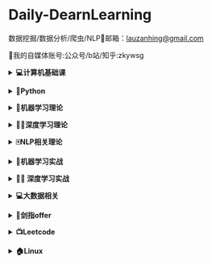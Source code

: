 # **Daily-DearnLearning**

数据挖掘/数据分析/爬虫/NLP🌟邮箱：lauzanhing@gmail.com

🌲我的自媒体账号:公众号/b站/知乎:zkywsg

<b><details><summary>💻计算机基础课</summary></b>

[**数据结构**](07-BaseClass/Ds)

| [**01基本概念和算法评价**](07-BaseClass/Ds/01基本概念和算法评价.md) | [**02线性表**](07-BaseClass/Ds/02线性表.md) | [**03栈和队列**](07-BaseClass/Ds/03栈和队列.md) | [**04树和二叉树**](07-BaseClass/Ds/04树和二叉树.md) |
| ------------------------------------------------------------ | ------------------------------------------- | ----------------------------------------------- | --------------------------------------------------- |
| [**05图**](07-BaseClass/Ds/05图.md)                          | [**06查找**](07-BaseClass/Ds/06查找.md)     | [**07排序**](07-BaseClass/Ds/07排序.md)         |                                                     |



[**操作系统**](07-BaseClass/Os)

| [**01操作系统的基本概念**](07-BaseClass/Os/01操作系统的基本概念.md) | [**02操作系统的发展和分类**](07-BaseClass/Os/02操作系统的发展和分类.md) | 03操作系统的运行环境                    | [**04进程和线程**](07-BaseClass/Os/04进程与线程.md)     |
| ------------------------------------------------------------ | ------------------------------------------------------------ | --------------------------------------- | ------------------------------------------------------- |
| [**05处理机调度**](07-BaseClass/Os/05处理机调度.md)          | [**06进程同步**](07-BaseClass/Os/06进程同步.md)              | [**07死锁**](07-BaseClass/Os/07死锁.md) | [**08内容管理概念**](07-BaseClass/Os/08内容管理概念.md) |
| [**09虚拟内存管理**](07-BaseClass/Os/09虚拟内存管理.md)      | [**10文件系统基础**](07-BaseClass/Os/05处理机调度.md)        |                                         |                                                         |



[**计算机网络**](07-BaseClass/Cn)

| [**01计算机网络概述**](07-BaseClass/Cn/01计算机网络概述.md) | [**02计算机网络结构体系**](07-BaseClass/Cn/02计算机网络结构体系.md) | [**03通信基础**](07-BaseClass/Cn/03通信基础.md)              | [**04奈氏准则和香农定理**](07-BaseClass/Cn/04奈氏准则和香农定理.md) |
| ----------------------------------------------------------- | ------------------------------------------------------------ | ------------------------------------------------------------ | ------------------------------------------------------------ |
| [**05传输介质**](07-BaseClass/Cn/05传输介质.md)             | [**06物理层设备**](07-BaseClass/Cn/06物理层设备.md)          | [**07数据链路层的功能**](07-BaseClass/Cn/07数据链路层的功能.md) |                                                              |

</details>

<b><details><summary>🐍Python</summary></b>

内容来源：廖雪峰的官方教程/菜鸟教程/CSDN/github/《流畅的Python》

| [**Day01**](01-Python/Day01.md):变量/字符串/数字和运算符     | [**Day02**](01-Python/Day02.md):列表/元组                    | [**Day03**](01-Python/Day03.md):字典/set                     | [**Day04**](01-Python/Day04.md):if/循环                      |
| :----------------------------------------------------------- | :----------------------------------------------------------- | ------------------------------------------------------------ | ------------------------------------------------------------ |
| [**Day05**](01-Python/Day05.md):**调用函数/定义函数/函数的参数** | [**Day06**](01-Python/Day06.md):**迭代/列表生成式/生成器/迭代器** | [**Day07**](01-Python/Day07.md):**高阶函数/返回函数/匿名函数/装饰器** | [**Day08**](01-Python/Day08.md):**类和实例/限制访问/继承和多态** |
| [**Day09**](01-Python/Day09.md):**__slots/@property/多重继承/定制类/枚举类** | [**Day10**](01-Python/Day10.md):**错误处理/调试/文档测试/单元测试** | [**Day11**](01-Python/Day11.md):**文件读写/StringIO/操作文件** | [**Day12**](01-Python/Day12.md):**多进程/多线程/ThreadLocal** |
| [**Day13**](01-Python/Day13.md):**datetime/collections/struct** | [**Day14**](01-Python/Day14.md):**协程/asyncio/async/await/aiohttp** |                                                              |                                                              |

</details>

<b><details><summary>🤖️机器学习理论</summary></b>

- [**逻辑回归**](02-Machine-Learning/逻辑回归.md)
- [**EM算法**](02-Machine-Learning/EM算法.md)
- [**集成学习**](02-Machine-Learning/集成学习入门.md)
- [**随机森林和GBDT**](02-Machine-Learning/随机森林和GBDT.md)
- [**ID3/C4.5**](02-Machine-Learning/ID3和C4.5算法.md)
- [**K-means**](02-Machine-Learning/K-means.md)
- [**K最近邻**](02-Machine-Learning/K最近邻.md)
- [**贝叶斯**](https://mp.weixin.qq.com/s/jfQNQ0mMe7a-k3IQNL_YAg)
- [**xgboost/lightGBM**](02-Machine-Learning/XgBoost和LightGBM.md)
- [**Gradient Boosting**](https://mp.weixin.qq.com/s/0OiVlKOhaXUgHF9SlbHgpA)
- [**Boosting Tree**](https://mp.weixin.qq.com/s/Cdi0CcWDLgS6Kk7Kx71Vaw)
- [**回归树**](https://mp.weixin.qq.com/s/XiTH-8FY5Aw-p_1Ifhx4oQ)
- [**XgBoost**](https://mp.weixin.qq.com/s/HDEKnIufbW8xQcOgHaXlZw)
- [**GBDT分类**](https://mp.weixin.qq.com/s/-UmOhpktgRaOF7tT2-5nsQ)
- [**GBDT回归**](https://mp.weixin.qq.com/s/zPGcY41HNeebg9Si-vt3rg)
- [**LightGBM**](https://mp.weixin.qq.com/s/zejkifZnYXAfgTRrkMaEww)
- [**CatBoost**](https://mp.weixin.qq.com/s/xloTLr5NJBgBspMQtxPoFA)

</details>

<b><details><summary>🏊‍♀️深度学习理论</summary></b>

- [**Word2Vec**](https://mp.weixin.qq.com/s/zDneR1BU6xvt8cndEF4_Xw)
- [**BatchNorm**](https://mp.weixin.qq.com/s/o_Gwa11BauT60U7S1--3fQ)
- [**梯度爆炸和消失**](https://mp.weixin.qq.com/s/6xHC5woJND14bozsBNaaXQ)
- [**Dropout**](https://mp.weixin.qq.com/s/3nKXlu3jy-0sNgAHxaxGmQ)
- [**CNN**](https://mp.weixin.qq.com/s/1om-0pg9uKU05yjfPA9fUg)
- [**RNN**](https://mp.weixin.qq.com/s/IPyI2Ee6Kzyv3wFAUN7NOQ)
- [**LSTM**](https://mp.weixin.qq.com/s/0Q0aK4xmyKkZ0fMUIhc3Sg)
- [**Attention**](https://mp.weixin.qq.com/s/3911D_FkTWrtKwBo30vENg)
- [**词向量/ELMo**](https://mp.weixin.qq.com/s/i7EJSNzDsNNbK2YA_YNu8g)
- [**seft-Attention/Transformer**](https://mp.weixin.qq.com/s/lUqpCae3TPkZlgT7gUatpg)
- [**Transformer/BERT**](https://mp.weixin.qq.com/s/kI_k_plZbRzmdeXxt2_2WA)
- [**BERT/ALBERT**](https://mp.weixin.qq.com/s/K1ILbaKr-WUzDAgqdYmLsQ)
- [**XLNet**](https://mp.weixin.qq.com/s/wlV8UbOUYSmc-AdaGfQQMQ)

</details>

<b><details><summary>🀄️NLP相关理论</summary></b>

- [**Word2Vec**](https://mp.weixin.qq.com/s/zDneR1BU6xvt8cndEF4_Xw)
- [**LSTM**](https://mp.weixin.qq.com/s/0Q0aK4xmyKkZ0fMUIhc3Sg)
- [**词向量/ELMo**](https://mp.weixin.qq.com/s/i7EJSNzDsNNbK2YA_YNu8g)
- [**BERT/ALBERT**](https://mp.weixin.qq.com/s/K1ILbaKr-WUzDAgqdYmLsQ)
- [**XLNet**](https://mp.weixin.qq.com/s/wlV8UbOUYSmc-AdaGfQQMQ)

</details>

<b><details><summary>🤖️机器学习实战</summary></b>

- **numpy**
  - [**Day01**](05-Machine-Learning-Code/数据分析工具/Day01.md)
  - [**Day02**](05-Machine-Learning-Code/数据分析工具/Day02.md)
  - [**Day03**](05-Machine-Learning-Code/数据分析工具/Day03.md)
  
- **pandas**
  - [**加载数据**](05-Machine-Learning-Code/数据分析工具/Pandas/1_Loading.ipynb)
  - [**行列选择**](05-Machine-Learning-Code/数据分析工具/Pandas/2_Select_row_and_columns.ipynb)
  - [**索引**](05-Machine-Learning-Code/数据分析工具/Pandas/3_Set_reset_use_indexes.ipynb)
  - [**过滤器**](05-Machine-Learning-Code/数据分析工具/Pandas/4_Filtering.ipynb)
  - [**更新行列**](05-Machine-Learning-Code/数据分析工具/Pandas/5_update_rows_columns.ipynb)
  - [**添加行列**](05-Machine-Learning-Code/数据分析工具/Pandas/6_Add_Remove_Rows.ipynb)
  - [**数据排序**](05-Machine-Learning-Code/数据分析工具/Pandas/7_sort_data.ipynb)
  - [**数据聚合**](05-Machine-Learning-Code/数据分析工具/Pandas/8_Grouping_Aggregating.ipynb)
  - [**清洗数据**](05-Machine-Learning-Code/数据分析工具/Pandas/9_Cleaning_Data.ipynb)
  - [**时间数据**](05-Machine-Learning-Code/数据分析工具/Pandas/10_WorkingWithDatesAndTimeSertesData.ipynb)
  
- **matplotlib**
  
  - [**直线图**](05-Machine-Learning-Code/数据分析工具/Matplotlib/1_creating_and_customizing_plots.ipynb)
  - [**bar图**](05-Machine-Learning-Code/数据分析工具/Matplotlib/2_Bar_charts.ipynb)
  - [**饼状图**](05-Machine-Learning-Code/数据分析工具/Matplotlib/3_Pie.ipynb)
  - [**stack图**](05-Machine-Learning-Code/数据分析工具/Matplotlib/4_stack.ipynb)
  - [**直线填充**](05-Machine-Learning-Code/数据分析工具/Matplotlib/5_Line_Filling_Area.ipynb)
  - [**hist图**](05-Machine-Learning-Code/数据分析工具/Matplotlib/6_histograms.ipynb)
  - [**点状图**](05-Machine-Learning-Code/数据分析工具/Matplotlib/7_Scatter.ipynb)
  - [**时序图**](05-Machine-Learning-Code/数据分析工具/Matplotlib/8_Time_Series_Data.ipynb)
  - [**子图**](05-Machine-Learning-Code/数据分析工具/Matplotlib/10_subplot.ipynb)
  
  </details>

<b><details><summary>🏊‍♀️ 深度学习实战</summary></b>

- **tensorflow**
  - [**helloword**](06-Deep-Learning-Code/Tensorflow/Helloworld.md)
  - [**Basic**](06-Deep-Learning-Code/Tensorflow/Basic.md)
  - [**linear_regression**](06-Deep-Learning-Code/Tensorflow/linear_regression.md)
  - [**logistic_regression**](06-Deep-Learning-Code/Tensorflow/logistic_regression.md)
  - [**world2vec**](006-Deep-Learning-Code/Tensorflow/world2vec.md)
  - [**基本图像分类**](06-Deep-Learning-Code/Tensorflow/基本图像分类.ipynb)
  - [**TFHub文本分类**](06-Deep-Learning-Code/Tensorflow/TFHub文本分类.ipynb)
- **pytorch**
  - [**start**](06-Deep-Learning-Code/pytorch/gettingstart.md)
  - [**autograd**](06-Deep-Learning-Code/pytorch/atuograd.ipynb)
  - [**NeuralNetworks**](06-Deep-Learning-Code/pytorch/NeuralNetworks.ipynb)
</details>

<b><details><summary>💻大数据相关</summary></b>

- Hadoop
  - [**介绍**](09-BigData/Hadoop/1_介绍.md)
  - [**集群搭建01**](09-BigData/Hadoop/2_集群搭建01.md)
  - [**集群搭建02**](09-BigData/Hadoop/3_集群搭建02.md)
  - [**集群搭建03**](09-BigData/Hadoop/4_集群搭建03.md)
  - [**HDFS01**](09-BigData/Hadoop/5_HDFS01.md)
  - [**HDFS02**](09-BigData/Hadoop/6_HDFS02.md)
- Hive

</details>



<b><details><summary>📄剑指offer</summary></b>

-  [**Day01:二维数组中的查找**](08-offer/day01.md)
-  [**Day02:字符串替代**](08-offer/day02.md)
-  [**Day03**](08-offer/day03.md)
-  [**Day04**](08-offer/day04.md)
-  [**Day05**](08-offer/day05.md)
-  [**Day06**](08-offer/day06.md)
-  [**Day07**](08-offer/day07.md)
-  [**Day08**](08-offer/day08.md)
-  [**Day09**](08-offer/day09.md)
-  [**Day10**](08-offer/day10.md)
-  [**Day11**](08-offer/day11.md)
-  [**Day12**](08-offer/day12.md)
-  [**Day13**](08-offer/day13.md)
-  [**Day14**](08-offer/day14.md)
-  [**Day15**](08-offer/day15.md)

</details>

<b><details><summary>📺Leetcode</summary></b>

- 更新中

</details>


<b><details><summary>🏠Linux</summary></b>

- 更新中

</details>